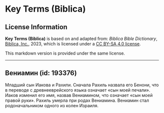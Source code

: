 # Key Terms (Biblica)

## License Information

**Key Terms (Biblica)** is based on and adapted from: _Biblica Bible Dictionary_, [Biblica, Inc.](https://www.biblica.com/), 2023, which is licensed under a [CC BY-SA 4.0 license](https://creativecommons.org/licenses/by-sa/4.0/legalcode.en).

This markdown version is provided under the same license.



--------------------------------

## Вениамин (id: 193376)

Младший сын Иакова и Рахили. Сначала Рахиль назвала его Бенони, что в переводе с древнееврейского языка означает «сын моей печали». Иаков изменил его имя, назвав Вениамином, что означает «сын моей правой руки». Рахиль умерла при родах Вениамина. Вениамин стал родоначальником одного из колен Израиля.


